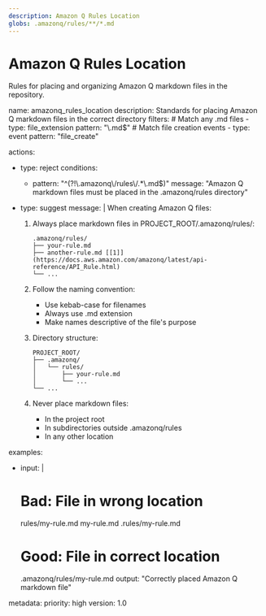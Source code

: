 ```yaml
---
description: Amazon Q Rules Location
globs: .amazonq/rules/**/*.md
---
```

# Amazon Q Rules Location

Rules for placing and organizing Amazon Q markdown files in the repository.

<rule>
name: amazonq_rules_location
description: Standards for placing Amazon Q markdown files in the correct directory
filters:
  # Match any .md files
  - type: file_extension
    pattern: "\.md$"
  # Match file creation events
  - type: event
    pattern: "file_create"

actions:
  - type: reject
    conditions:
      - pattern: "^(?!\\.amazonq\\/rules\\/.*\\.md$)"
        message: "Amazon Q markdown files must be placed in the .amazonq/rules directory"

  - type: suggest
    message: |
      When creating Amazon Q files:

      1. Always place markdown files in PROJECT_ROOT/.amazonq/rules/:
         ```
         .amazonq/rules/
         ├── your-rule.md
         ├── another-rule.md [[1]](https://docs.aws.amazon.com/amazonq/latest/api-reference/API_Rule.html)
         └── ...
         ```

      2. Follow the naming convention:
         - Use kebab-case for filenames
         - Always use .md extension
         - Make names descriptive of the file's purpose

      3. Directory structure:
         ```
         PROJECT_ROOT/
         ├── .amazonq/
         │   └── rules/
         │       ├── your-rule.md
         │       └── ...
         └── ...
         ```

      4. Never place markdown files:
         - In the project root
         - In subdirectories outside .amazonq/rules
         - In any other location

examples:
  - input: |
      # Bad: File in wrong location
      rules/my-rule.md
      my-rule.md
      .rules/my-rule.md

      # Good: File in correct location
      .amazonq/rules/my-rule.md
    output: "Correctly placed Amazon Q markdown file"

metadata:
  priority: high
  version: 1.0
</rule>
